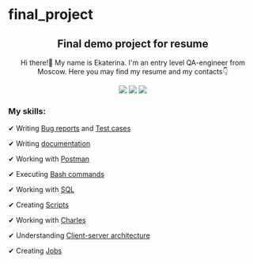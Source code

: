 # final_project
<h2 align="center">Final demo project for resume</h2>
<p></p>
<p align="center">Hi there!👋 My name is Ekaterina. I'm an entry level QA-engineer from Moscow. Here you may find my resume and my contacts👇</p>
<p align="center">
<a href="https://hh.ru/applicant/resumes/view?resume=517e4945ff0087372d0039ed1f736563726574"> <img src="https://img.shields.io/badge/HeadHunter-darkred"></a>
<a href="https://t.me/kuga_cath"> <img src="https://img.shields.io/badge/Telegram-blue"></a>
<a href="https://api.whatsapp.com/send?phone=78168731128"> <img src="https://img.shields.io/badge/WhatsApp-darkgreen"></a>
</p>
<h3>My skills:</h3>
<p>✔ Writing <a href="https://github.com/EkaterinaGrinina/final_project/tree/main/Bug%20reports">Bug reports</a> and <a href="https://github.com/EkaterinaGrinina/final_project/tree/main/Test%20cases">Test cases</a></p>
<p>✔ Writing <a href="https://github.com/EkaterinaGrinina/final_project/blob/main/Documentation/Documentation.pdf">documentation</a></p>
<p>✔ Working with <a href="https://github.com/EkaterinaGrinina/final_project/tree/main/Postman">Postman</a></p>
<p>✔ Executing <a href="https://github.com/EkaterinaGrinina/final_project/blob/main/Bash%20commands/Bash%20%D0%BA%D0%BE%D0%BC%D0%B0%D0%BD%D0%B4%D1%8B.pdf">Bash commands</a></p>
<p>✔ Working with <a href="https://github.com/EkaterinaGrinina/final_project/tree/main/SQL">SQL</a></p>
<p>✔ Creating <a href="https://github.com/EkaterinaGrinina/final_project/blob/main/Scripts/status_code_script.sh">Scripts</a></p>
<p>✔ Working with <a href="https://github.com/EkaterinaGrinina/final_project/blob/main/Charles/Charles.pdf">Charles</a></p>
<p>✔ Understanding <a href="https://github.com/EkaterinaGrinina/final_project/blob/main/Client-Server%20architecture/Client-server_architecture.pdf">Client-server architecture</a></p>
<p>✔ Creating <a href="https://github.com/EkaterinaGrinina/final_project/actions">Jobs</a></p>
